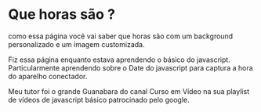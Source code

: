 # Que horas são ?

como essa página você vai saber que horas são com um background personalizado e um imagem customizada.

Fiz essa página enquanto estava aprendendo o básico do javascript. Particularmente aprendendo sobre o Date do javascript para captura a hora do aparelho conectador. 

Meu tutor foi o grande Guanabara do canal Curso em Vídeo na sua playlist de vídeos de javascript básico patrocinado pelo google. 